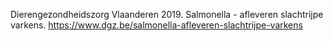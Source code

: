 Dierengezondheidszorg Vlaanderen 2019. Salmonella - afleveren slachtrijpe varkens.  https://www.dgz.be/salmonella-afleveren-slachtrijpe-varkens